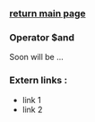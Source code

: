 ### [return main page](../README.md)

### Operator $and
Soon will be ...

### Extern links :
* link 1
* link 2
